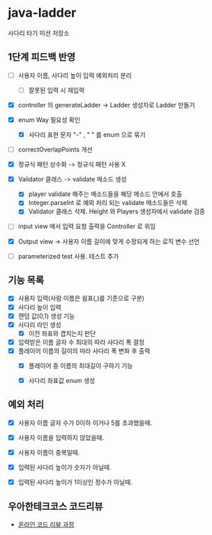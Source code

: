 # java-ladder

사다리 타기 미션 저장소

## 1단계 피드백 반영
- [ ] 사용자 이름, 사다리 높이 입력 예외처리 분리
  - [ ] 잘못된 입력 시 재입력
- [x] controller 의 generateLadder -> Ladder 생성자로 Ladder 만들기
- [x] enum Way 필요성 확인
  - [x] 사다리 표현 문자 "-" , " " 를 enum 으로 묶기
- [ ] correctOverlapPoints 개선
- [x] 정규식 패턴 상수화 -> 정규식 패턴 사용 X
- [x] Validator 클래스 -> validate 메소드 생성
  - [x] player validate 해주는 메소드들을 해당 메소드 안에서 호출
  - [x] Integer.parseInt 로 예외 처리 되는 validate 메소드들은 삭제
  - [x] Validator 클래스 삭제. Height 와 Players 생성자에서 validate 검증
- [ ] input view 에서 입력 요청 출력을 Controller 로 위임
- [x] Output view -> 사용자 이름 길이에 맞게 수정되게 하는 로직 변수 선언
- [ ] parameterized test 사용. 테스트 추가 


## 기능 목록

- [x] 사용자 입력(사람 이름은 쉼표(,)를 기준으로 구분)
- [x] 사다리 높이 입력
- [x] 랜덤 값(0,1) 생성 기능
- [x] 사다리 라인 생성
  - [x] 이전 좌표와 겹치는지 판단
- [x] 입력받은 이름 글자 수 최대의 따라 사다리 폭 결정
- [x] 플레이어 이름의 길이의 따라 사다리 폭 변화 후 출력
  - [x] 플레이어 중 이름의 최대길이 구하기 기능
  - [x] 사다리 좌표값 enum 생성



## 예외 처리
- [x] 사용자 이름 글자 수가 0이하 이거나 5를 초과했을때.
- [x] 사용자 이름을 입력하지 않았을때.
- [x] 사용자 이름이 중복일때.
- [x] 입력된 사다리 높이가 숫자가 아닐때.
- [x] 입력된 사다리 높이가 1이상인 정수가 아닐때.



## 우아한테크코스 코드리뷰

- [온라인 코드 리뷰 과정](https://github.com/woowacourse/woowacourse-docs/blob/master/maincourse/README.md)
